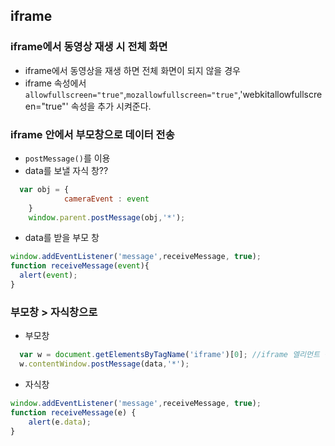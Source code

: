 ## iframe
### iframe에서 동영상 재생 시 전체 화면
* iframe에서 동영상을 재생 하면 전체 화면이 되지 않을 경우
* iframe 속성에서 ` allowfullscreen="true"`,`mozallowfullscreen="true"`,'webkitallowfullscreen="true"' 속성을 추가 시켜준다.
### iframe 안에서 부모창으로 데이터 전송
* `postMessage()`를 이용
* data를 보낼 자식 창??
```javascript
  var obj = {
			cameraEvent : event
	}
	window.parent.postMessage(obj,'*');
```

* data를 받을 부모 창
```javascript
window.addEventListener('message',receiveMessage, true);
function receiveMessage(event){
  alert(event);
}
```
### 부모창 > 자식창으로
* 부모창
```javascript
  var w = document.getElementsByTagName('iframe')[0]; //iframe 엘리먼트 정보 받아옴
  w.contentWindow.postMessage(data,'*');
```
* 자식창
```javascript
window.addEventListener('message',receiveMessage, true);
function receiveMessage(e) {
	alert(e.data);
}
```
